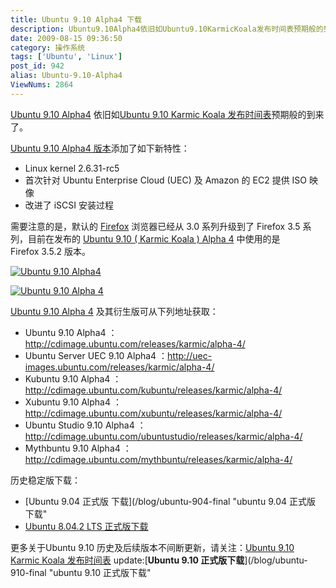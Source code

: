 ```yaml
---
title: Ubuntu 9.10 Alpha4 下载
description: Ubuntu9.10Alpha4依旧如Ubuntu9.10KarmicKoala发布时间表预期般的到来了。Ubuntu9.10Alpha4版本添加了如下新特性：……
date: 2009-08-15 09:36:50
category: 操作系统
tags: ['Ubuntu', 'Linux']
post_id: 942
alias: Ubuntu-9.10-Alpha4
ViewNums: 2864
---
```


[Ubuntu 9.10 Alpha4](/blog/ubuntu-910-alpha4) 依旧如[Ubuntu 9.10 Karmic Koala 发布时间表](/blog/ubuntu-910-karmic-koala)预期般的到来了。

[Ubuntu 9.10 Alpha4 版本](/blog/ubuntu-910-alpha4)添加了如下新特性：

* Linux kernel 2.6.31-rc5
* 首次针对 Ubuntu Enterprise Cloud (UEC) 及 Amazon 的 EC2 提供 ISO 映像
* 改进了 iSCSI 安装过程

需要注意的是，默认的 [Firefox](/tags/FireFox) 浏览器已经从 3.0 系列升级到了 Firefox 3.5 系列，目前在发布的 [Ubuntu 9.10 ( Karmic Koala ) Alpha 4](/blog/ubuntu-910-alpha4) 中使用的是 Firefox 3.5.2 版本。

[![Ubuntu 9.10 Alpha4](http://farm4.static.flickr.com/3463/3817959635_d8ed2c891d_o.jpg)](/blog/ubuntu-910-alpha4)

[![Ubuntu 9.10 Alpha 4](http://farm3.static.flickr.com/2603/3817960747_45f08c6a0f_o.jpg)](/blog/ubuntu-910-alpha4)

[Ubuntu 9.10 Alpha 4](/blog/ubuntu-910-alpha4) 及其衍生版可从下列地址获取：

* Ubuntu 9.10 Alpha4 ：<http://cdimage.ubuntu.com/releases/karmic/alpha-4/>
* Ubuntu Server UEC 9.10 Alpha4 ：<http://uec-images.ubuntu.com/releases/karmic/alpha-4/>
* Kubuntu 9.10 Alpha4 ：<http://cdimage.ubuntu.com/kubuntu/releases/karmic/alpha-4/>
* Xubuntu 9.10 Alpha4 ：<http://cdimage.ubuntu.com/xubuntu/releases/karmic/alpha-4/>
* Ubuntu Studio 9.10 Alpha4 ：<http://cdimage.ubuntu.com/ubuntustudio/releases/karmic/alpha-4/>
* Mythbuntu 9.10 Alpha4 ：<http://cdimage.ubuntu.com/mythbuntu/releases/karmic/alpha-4/>

历史稳定版下载：

* [Ubuntu 9.04 正式版 下载](/blog/ubuntu-904-final "ubuntu 9.04 正式版 下载"
* [Ubuntu 8.04.2 LTS 正式版下载](/blog/ubuntu-8042-lts)

更多关于Ubuntu 9.10 历史及后续版本不间断更新，请关注：[Ubuntu 9.10 Karmic Koala 发布时间表](/blog/ubuntu-910-karmic-koala)
update:[**Ubuntu 9.10 正式版下载**](/blog/ubuntu-910-final "ubuntu 9.10 正式版下载"

